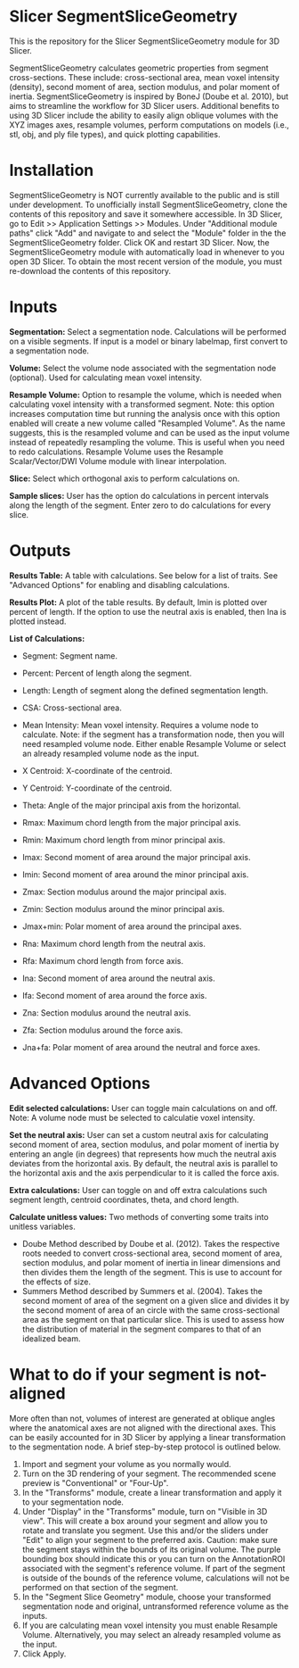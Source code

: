 # Slicer SegmentSliceGeometry

This is the repository for the Slicer SegmentSliceGeometry module for 3D Slicer.

SegmentSliceGeometry calculates geometric properties from segment cross-sections. These include: 
cross-sectional area, mean voxel intensity (density), second moment of area, section modulus, and polar moment of inertia. 
SegmentSliceGeometry is inspired by BoneJ (Doube et al. 2010), but aims to streamline the workflow for 3D Slicer users. Additional benefits to 
using 3D Slicer include the ability to easily align oblique volumes with the XYZ images axes, resample volumes, perform computations on models 
(i.e., stl, obj, and ply file types), and quick plotting capabilities.

# Installation

SegmentSliceGeometry is NOT currently available to the public and is still under development. To unofficially install SegmentSliceGeometry, 
clone the contents of this repository and save it somewhere accessible. In 3D Slicer, go to Edit >> Application Settings >> Modules. Under 
"Additional module paths" click "Add" and navigate to and select the "Module" folder in the the SegmentSliceGeometry folder. 
Click OK and restart 3D Slicer. Now, the SegmentSliceGeometry module with automatically load in whenever to you open 3D Slicer. To 
obtain the most recent version of the module, you must re-download the contents of this repository.

# Inputs

**Segmentation:** Select a segmentation node. Calculations will be performed on a visible segments. If input is a model or binary labelmap, 
first convert to a segmentation node. 

**Volume:** Select the volume node associated with the segmentation node (optional). Used for calculating mean voxel intensity.

**Resample Volume:** Option to resample the volume, which is needed when calculating voxel intensity with a transformed segment. 
Note: this option increases computation time but running the analysis once with this option enabled will create a new volume called "Resampled Volume". 
As the name suggests, this is the resampled volume and can be used as the input volume instead of repeatedly resampling the volume. This is 
useful when you need to redo calculations. Resample Volume uses the Resample Scalar/Vector/DWI Volume module with linear interpolation.

**Slice:** Select which orthogonal axis to perform calculations on.

**Sample slices:** User has the option do calculations in percent intervals along the length of the segment. Enter zero 
to do calculations for every slice.

# Outputs

**Results Table:** A table with calculations. See below for a list of traits. See "Advanced Options" for enabling and disabling calculations.

**Results Plot:** A plot of the table results. By default, Imin is plotted over percent of length. If the 
option to use the neutral axis is enabled, then Ina is plotted instead.

**List of Calculations:** 

- Segment: Segment name.

- Percent: Percent of length along the segment.

- Length: Length of segment along the defined segmentation length.

- CSA: Cross-sectional area.

- Mean Intensity: Mean voxel intensity. Requires a volume node to calculate. Note: if the segment has a transformation node, then you will need resampled volume node. 
Either enable Resample Volume or select an already resampled volume node as the input.

- X Centroid: X-coordinate of the centroid. 

- Y Centroid: Y-coordinate of the centroid. 

- Theta: Angle of the major principal axis from the horizontal.

- Rmax: Maximum chord length from the major principal axis.

- Rmin: Maximum chord length from minor principal axis.

- Imax: Second moment of area around the major principal axis.

- Imin: Second moment of area around the minor principal axis.

- Zmax: Section modulus around the major principal axis.

- Zmin: Section modulus around the minor principal axis.

- Jmax+min: Polar moment of area around the principal axes.

- Rna: Maximum chord length from the neutral axis.

- Rfa: Maximum chord length from force axis.

- Ina: Second moment of area around the neutral axis.

- Ifa: Second moment of area around the force axis.

- Zna: Section modulus around the neutral axis.

- Zfa: Section modulus around the force axis.

- Jna+fa: Polar moment of area around the neutral and force axes.

# Advanced Options

**Edit selected calculations:** User can toggle main calculations on and off. Note: A volume node must be selected to calculatie voxel intensity.

**Set the neutral axis:** User can set a custom neutral axis for calculating second moment of area, section modulus, and polar moment of inertia 
by entering an angle (in degrees) that represents how much the neutral axis deviates from the horizontal axis. By default, the neutral axis is parallel to the horizontal axis and 
the axis perpendicular to it is called the force axis.

**Extra calculations:** User can toggle on and off extra calculations such segment length, centroid coordinates, theta, and chord length.

**Calculate unitless values:** Two methods of converting some traits into unitless variables. 
 - Doube Method described by Doube et al. (2012). Takes the respective roots needed to convert cross-sectional area, second moment of area, section modulus, and polar moment of inertia in linear dimensions 
and then divides them the length of the segment. This is use to account for the effects of size. 
 - Summers Method described by Summers et al. (2004). Takes the second moment of area of the segment on a given slice and divides it by the second moment of area of an circle with the same cross-sectional area as 
the segment on that particular slice. This is used to assess how the distribution of material in the segment compares to that of an idealized beam.

# What to do if your segment is not-aligned

More often than not, volumes of interest are generated at oblique angles where the anatomical axes are not aligned with 
the directional axes. This can be easily accounted for in 3D Slicer by applying a linear transformation to the segmentation node. A
brief step-by-step protocol is outlined below. 

1. Import and segment your volume as you normally would.
2. Turn on the 3D rendering of your segment. The recommended scene preview is "Conventional" or "Four-Up".
3. In the "Transforms" module, create a linear transformation and apply it to your segmentation node.
4. Under "Display" in the "Transforms" module, turn on "Visible in 3D view". This will create a box around your segment and allow you to rotate and translate you segment. 
Use this and/or the sliders under "Edit" to align your segment to the preferred axis. Caution: make sure the segment stays within the bounds of its original volume. 
The purple bounding box should indicate this or you can turn on the AnnotationROI associated with the segment's reference volume. If part of the segment is outside of 
the bounds of the reference volume, calculations will not be performed on that section of the segment.
5. In the "Segment Slice Geometry" module, choose your transformed segmentation node and original, untransformed reference volume as the inputs. 
6. If you are calculating mean voxel intensity you must enable Resample Volume. Alternatively, you may select an already resampled volume as the input.
7. Click Apply.
